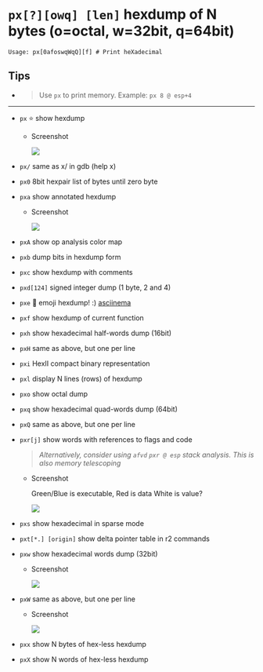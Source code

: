 <!-- TITLE: px -->

#  `px[?][owq] [len]` hexdump of N bytes (o=octal, w=32bit, q=64bit)


```text
Usage: px[0afoswqWqQ][f] # Print heXadecimal
```


## Tips
  - > Use `px` to print memory. Example: `px 8 @ esp+4`

---

- `px` ⭐ show hexdump
  - Screenshot

    ![](/uploads/small-p/px.png)

- `px/` same as x/ in gdb (help x)
- `px0` 8bit hexpair list of bytes until zero byte
- `pxa` show annotated hexdump
  - Screenshot

    ![](/uploads/small-p/pxa.png)

- `pxA` show op analysis color map
- `pxb` dump bits in hexdump form
- `pxc` show hexdump with comments
- `pxd[124]` signed integer dump (1 byte, 2 and 4)
- `pxe` 🚀 emoji hexdump! :) [asciinema](https://asciinema.org/a/g15mRdZIIhC6Zj3vNbp0flwiX)
- `pxf` show hexdump of current function
- `pxh` show hexadecimal half-words dump (16bit)
- `pxH` same as above, but one per line
- `pxi` HexII compact binary representation
- `pxl` display N lines (rows) of hexdump
- `pxo` show octal dump
- `pxq` show hexadecimal quad-words dump (64bit)
- `pxQ` same as above, but one per line
- `pxr[j]` show words with references to flags and code
  > _Alternatively, consider using `afvd`_
  > _`pxr @ esp` stack analysis. This is also memory telescoping_
  - Screenshot

     Green/Blue is executable, Red is data White is value?

    ![](/uploads/small-p/pxr.png)

- `pxs` show hexadecimal in sparse mode
- `pxt[*.] [origin]` show delta pointer table in r2 commands
- `pxw` show hexadecimal words dump (32bit)
  - Screenshot

    ![](/uploads/small-p/pxw.png)

- `pxW` same as above, but one per line
  - Screenshot

    ![](/uploads/small-p/px-cap-w.png)

- `pxx` show N bytes of hex-less hexdump
- `pxX` show N words of hex-less hexdump


<p hidden>px px0 pxa pxA pxb pxc pxd pxe pxf pxh pxH pxi pxl pxo pxq pxQ pxr pxs pxt pxw pxW pxx pxX</p>
